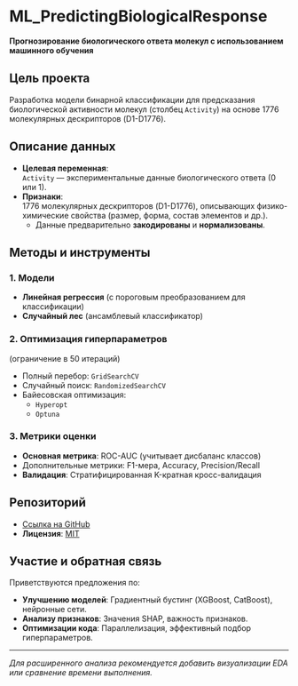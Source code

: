 # ML_PredictingBiologicalResponse  
**Прогнозирование биологического ответа молекул с использованием машинного обучения**  

## Цель проекта  
Разработка модели бинарной классификации для предсказания биологической активности молекул (столбец `Activity`) на основе 1776 молекулярных дескрипторов (D1-D1776).  

## Описание данных  
- **Целевая переменная**:  
  `Activity` — экспериментальные данные биологического ответа (0 или 1).  
- **Признаки**:  
  1776 молекулярных дескрипторов (D1-D1776), описывающих физико-химические свойства (размер, форма, состав элементов и др.).  
  - Данные предварительно **закодированы** и **нормализованы**.  

## Методы и инструменты  
### 1. Модели  
- **Линейная регрессия** (с пороговым преобразованием для классификации)  
- **Случайный лес** (ансамблевый классификатор)  

### 2. Оптимизация гиперпараметров  
 (ограничение в 50 итераций) 
- Полный перебор: `GridSearchCV`  
- Случайный поиск: `RandomizedSearchCV`  
- Байесовская оптимизация:  
  - `Hyperopt`  
  - `Optuna` 

### 3. Метрики оценки  
- **Основная метрика**: ROC-AUC (учитывает дисбаланс классов)  
- Дополнительные метрики: F1-мера, Accuracy, Precision/Recall  
- **Валидация**: Стратифицированная K-кратная кросс-валидация  

## Репозиторий  
- [Ссылка на GitHub](https://github.com/UlyanaGru/ML_PredictingBiologicalResponse/blob/master/PredictingBiologicalResponse.ipynb)  
- **Лицензия**: [MIT](https://github.com/UlyanaGru/ML_PredictingBiologicalResponse/blob/master/LICENSE)  

## Участие и обратная связь  
Приветствуются предложения по:  
- **Улучшению моделей**: Градиентный бустинг (XGBoost, CatBoost), нейронные сети.  
- **Анализу признаков**: Значения SHAP, важность признаков.  
- **Оптимизации кода**: Параллелизация, эффективный подбор гиперпараметров.  

---

*Для расширенного анализа рекомендуется добавить визуализации EDA или сравнение времени выполнения.*  
